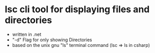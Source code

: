 # lsc cli tool for displaying files and directories 
- written in .net
- "-d" Flag for only showing Directories
- based on the unix gnu "ls" terminal command (lsc => ls in csharp)


